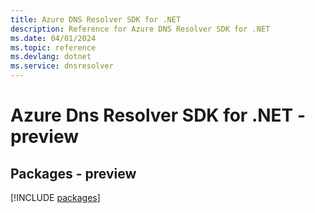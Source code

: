 ```yaml
---
title: Azure DNS Resolver SDK for .NET
description: Reference for Azure DNS Resolver SDK for .NET
ms.date: 04/01/2024
ms.topic: reference
ms.devlang: dotnet
ms.service: dnsresolver
---
```

# Azure Dns Resolver SDK for .NET - preview
## Packages - preview
[!INCLUDE [packages](dns-resolver-index.md)]